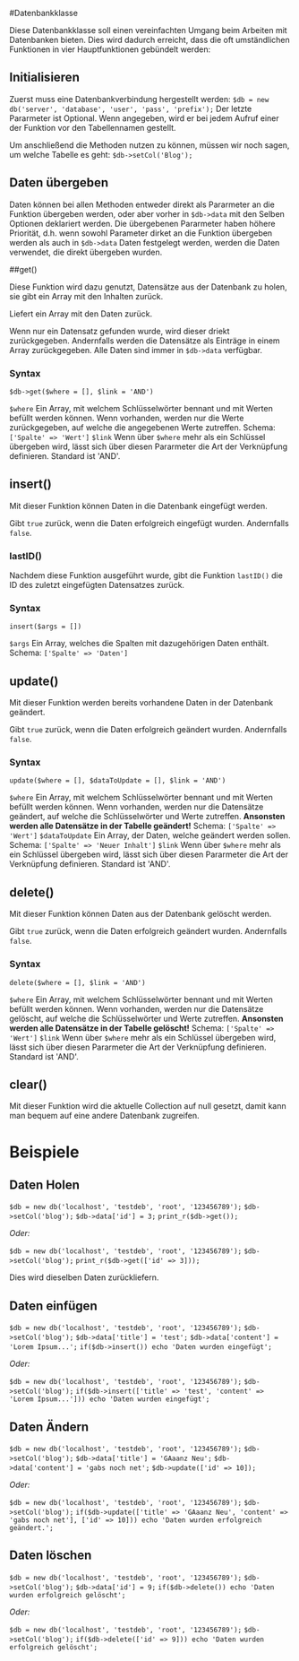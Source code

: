 #Datenbankklasse

Diese Datenbankklasse soll einen vereinfachten Umgang beim Arbeiten mit Datenbanken bieten. Dies wird dadurch erreicht, dass die oft umständlichen Funktionen in vier Hauptfunktionen gebündelt werden:

## Initialisieren

Zuerst muss eine Datenbankverbindung hergestellt werden:
`$db = new db('server', 'database', 'user', 'pass', 'prefix');`
Der letzte Pararmeter ist Optional. Wenn angegeben, wird er bei jedem Aufruf einer der Funktion vor den Tabellennamen gestellt.

Um anschließend die Methoden nutzen zu können, müssen wir noch sagen, um welche Tabelle es geht:
`$db->setCol('Blog');`

## Daten übergeben

Daten können bei allen Methoden entweder direkt als Pararmeter an die Funktion übergeben werden, oder aber vorher in `$db->data` mit den Selben Optionen deklariert werden. Die übergebenen Pararmeter haben höhere Priorität, d.h. wenn sowohl Parameter dirket an die Funktion übergeben werden als auch in `$db->data` Daten festgelegt werden, werden die Daten verwendet, die direkt übergeben wurden.

##get()

Diese Funktion wird dazu genutzt, Datensätze aus der Datenbank zu holen, sie gibt ein Array mit den Inhalten zurück.

Liefert ein Array mit den Daten zurück.

Wenn nur ein Datensatz gefunden wurde, wird dieser driekt zurückgegeben. Andernfalls werden die Datensätze als Einträge in einem Array zurückgegeben. Alle Daten sind immer in `$db->data` verfügbar. 

### Syntax

`$db->get($where = [], $link = 'AND')`

`$where` Ein Array, mit welchem Schlüsselwörter bennant und mit Werten befüllt werden können. Wenn vorhanden, werden nur die Werte zurückgegeben, auf welche die angegebenen Werte zutreffen. Schema: `['Spalte' => 'Wert']`
`$link` Wenn über `$where` mehr als ein Schlüssel übergeben wird, lässt sich über diesen Pararmeter die Art der Verknüpfung definieren. Standard ist 'AND'.

## insert()

Mit dieser Funktion können Daten in die Datenbank eingefügt werden.

Gibt `true` zurück, wenn die Daten erfolgreich eingefügt wurden. Andernfalls `false`.

### lastID()

Nachdem diese Funktion ausgeführt wurde, gibt die Funktion `lastID()` die ID des zuletzt eingefügten Datensatzes zurück.  

### Syntax

`insert($args = [])`

`$args` Ein Array, welches die Spalten mit dazugehörigen Daten enthält. Schema: `['Spalte' => 'Daten']`

## update()

Mit dieser Funktion werden bereits vorhandene Daten in der Datenbank geändert.

Gibt `true` zurück, wenn die Daten erfolgreich geändert wurden. Andernfalls `false`.

### Syntax

`update($where = [], $dataToUpdate = [], $link = 'AND')`

`$where` Ein Array, mit welchem Schlüsselwörter bennant und mit Werten befüllt werden können. Wenn vorhanden, werden nur die Datensätze geändert, auf welche die Schlüsselwörter und Werte zutreffen. **Ansonsten werden alle Datensätze in der Tabelle geändert!** Schema: `['Spalte' => 'Wert']`
`$dataToUpdate` Ein Array, der Daten, welche geändert werden sollen. Schema: `['Spalte' => 'Neuer Inhalt']`
`$link` Wenn über `$where` mehr als ein Schlüssel übergeben wird, lässt sich über diesen Pararmeter die Art der Verknüpfung definieren. Standard ist 'AND'.

## delete()

Mit dieser Funktion können Daten aus der Datenbank gelöscht werden.

Gibt `true` zurück, wenn die Daten erfolgreich geändert wurden. Andernfalls `false`.

### Syntax

`delete($where = [], $link = 'AND')`

`$where` Ein Array, mit welchem Schlüsselwörter bennant und mit Werten befüllt werden können. Wenn vorhanden, werden nur die Datensätze gelöscht, auf welche die Schlüsselwörter und Werte zutreffen. **Ansonsten werden alle Datensätze in der Tabelle gelöscht!** Schema: `['Spalte' => 'Wert']`
`$link` Wenn über `$where` mehr als ein Schlüssel übergeben wird, lässt sich über diesen Pararmeter die Art der Verknüpfung definieren. Standard ist 'AND'.

## clear()

Mit dieser Funktion wird die aktuelle Collection auf null gesetzt, damit kann man bequem auf eine andere Datenbank zugreifen.

# Beispiele

## Daten Holen

`$db = new db('localhost', 'testdeb', 'root', '123456789');`
`$db->setCol('blog');`
`$db->data['id'] = 3;`
`print_r($db->get());`
 
 _Oder:_
 
 `$db = new db('localhost', 'testdeb', 'root', '123456789');`
 `$db->setCol('blog');`
 `print_r($db->get(['id' => 3]));`
  
  Dies wird dieselben Daten zurückliefern.
  
## Daten einfügen

`$db = new db('localhost', 'testdeb', 'root', '123456789');`
`$db->setCol('blog');`
`$db->data['title'] = 'test';`
`$db->data['content'] = 'Lorem Ipsum...';`
`if($db->insert()) echo 'Daten wurden eingefügt';`

 _Oder:_
 
 `$db = new db('localhost', 'testdeb', 'root', '123456789');`
 `$db->setCol('blog');`
 `if($db->insert(['title' => 'test', 'content' => 'Lorem Ipsum...'])) echo 'Daten wurden eingefügt';`
 
## Daten Ändern

`$db = new db('localhost', 'testdeb', 'root', '123456789');`
`$db->setCol('blog');`
`$db->data['title'] = 'GAaanz Neu';`
`$db->data['content'] = 'gabs noch net';`
`$db->update(['id' => 10]);`

 _Oder:_
 
 `$db = new db('localhost', 'testdeb', 'root', '123456789');`
 `$db->setCol('blog');`
 `if($db->update(['title' => 'GAaanz Neu', 'content' => 'gabs noch net'], ['id' => 10])) echo 'Daten wurden erfolgreich geändert.';`
 
## Daten löschen
 
 `$db = new db('localhost', 'testdeb', 'root', '123456789');`
 `$db->setCol('blog');`
 `$db->data['id'] = 9;`
 `if($db->delete()) echo 'Daten wurden erfolgreich gelöscht';`
 
  _Oder:_
  
 `$db = new db('localhost', 'testdeb', 'root', '123456789');`
 `$db->setCol('blog');`
 `if($db->delete(['id' => 9])) echo 'Daten wurden erfolgreich gelöscht';`